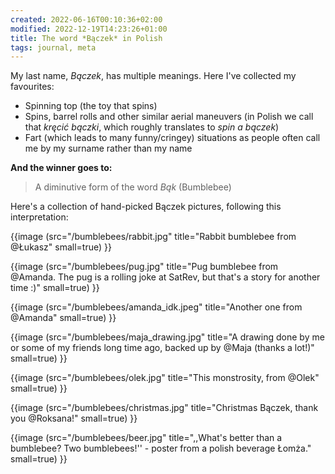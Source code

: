 ```yaml
---
created: 2022-06-16T00:10:36+02:00
modified: 2022-12-19T14:23:26+01:00
title: The word *Bączek* in Polish
tags: journal, meta
---
```


My last name, *Bączek*, has multiple meanings. Here I've collected my favourites:

- Spinning top (the toy that spins)
- Spins, barrel rolls and other similar aerial maneuvers (in Polish we call that *kręcić bączki*, which roughly translates to *spin a bączek*)
- Fart (which leads to many funny/cringey) situations as people often call me by my surname rather than my name


**And the winner goes to:**

> A diminutive form of the word *Bąk* (Bumblebee)

Here's a collection of hand-picked Bączek pictures, following this interpretation:


{{image (src="/bumblebees/rabbit.jpg" title="Rabbit bumblebee from @Łukasz" small=true) }}

{{image (src="/bumblebees/pug.jpg" title="Pug bumblebee from @Amanda. The pug is a rolling joke at SatRev, but that's a story for another time :)" small=true) }}

{{image (src="/bumblebees/amanda_idk.jpeg" title="Another one from @Amanda" small=true) }}

{{image (src="/bumblebees/maja_drawing.jpg" title="A drawing done by me or some of my friends long time ago, backed up by @Maja (thanks a lot!)" small=true) }}

{{image (src="/bumblebees/olek.jpg" title="This monstrosity, from @Olek" small=true) }}

{{image (src="/bumblebees/christmas.jpg" title="Christmas Bączek, thank you @Roksana!" small=true) }}

{{image (src="/bumblebees/beer.jpg" title=",,What's better than a bumblebee? Two bumblebees!'' - poster from a polish beverage Łomża." small=true) }}

